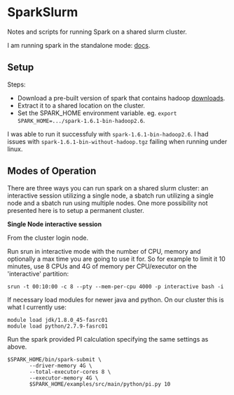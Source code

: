# SparkSlurm
Notes and scripts for running Spark on a shared slurm cluster.

I am running spark in the standalone mode: [docs](http://spark.apache.org/docs/latest/spark-standalone.html).



## Setup
Steps:
* Download a pre-built version of spark that contains hadoop [downloads](http://spark.apache.org/downloads.html).
* Extract it to a shared location on the cluster.
* Set the SPARK_HOME environment variable. eg. `export SPARK_HOME=.../spark-1.6.1-bin-hadoop2.6`.

I was able to run it successfuly with `spark-1.6.1-bin-hadoop2.6`.
I had issues with `spark-1.6.1-bin-without-hadoop.tgz` failing when running under linux.


## Modes of Operation
There are three ways you can run spark on a shared slurm cluster: an interactive session utilizing a single node, a sbatch run utilizing a single node and a sbatch run using multiple nodes. One more possibility not presented here is to setup a permanent cluster.

__Single Node interactive session__

From the cluster login node.

Run srun in interactive mode with the number of CPU, memory and optionally a max time you are going to use it for.
So for example to limit it 10 minutes, use 8 CPUs and 4G of memory per CPU/executor on the 'interactive' partition:

`srun -t 00:10:00 -c 8 --pty --mem-per-cpu 4000 -p interactive bash -i`

If necessary load modules for newer java and python.
On our cluster this is what I currently use:
```
module load jdk/1.8.0_45-fasrc01
module load python/2.7.9-fasrc01
```
Run the spark provided PI calculation specifying the same settings as above.

```
$SPARK_HOME/bin/spark-submit \
       --driver-memory 4G \
       --total-executor-cores 8 \
       --executor-memory 4G \
       $SPARK_HOME/examples/src/main/python/pi.py 10
```  



